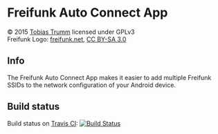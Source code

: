 # Freifunk Auto Connect App

&copy; 2015 [Tobias Trumm](mailto:tobiastrumm@uni-muenster.de) licensed under GPLv3  
Freifunk Logo: [freifunk.net](http://freifunk.net),  [CC BY-SA 3.0](https://creativecommons.org/licenses/by-sa/3.0/)

## Info
The Freifunk Auto Connect App makes it easier to add multiple Freifunk SSIDs to the network configuration of your Android device.

## Build status
Build status on [Travis CI](https://travis-ci.org/):
[![Build Status](https://travis-ci.org/WIStudent/FreifunkAutoConnectApp.svg?branch=master)](https://travis-ci.org/WIStudent/FreifunkAutoConnectApp)
